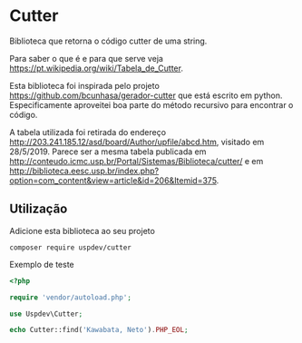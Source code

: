 # Cutter

Biblioteca que retorna o código cutter de uma string.

Para saber o que é e para que serve veja https://pt.wikipedia.org/wiki/Tabela_de_Cutter.

Esta biblioteca foi inspirada pelo projeto https://github.com/bcunhasa/gerador-cutter que está escrito em python. Especificamente aproveitei boa parte do método recursivo para encontrar o código.

A tabela utilizada foi retirada do endereço http://203.241.185.12/asd/board/Author/upfile/abcd.htm, visitado em 28/5/2019. Parece ser a mesma tabela publicada em http://conteudo.icmc.usp.br/Portal/Sistemas/Biblioteca/cutter/ e em http://biblioteca.eesc.usp.br/index.php?option=com_content&view=article&id=206&Itemid=375.

## Utilização

Adicione esta biblioteca ao seu projeto

    composer require uspdev/cutter

Exemplo de teste

```php
<?php

require 'vendor/autoload.php';

use Uspdev\Cutter;

echo Cutter::find('Kawabata, Neto').PHP_EOL;

```





